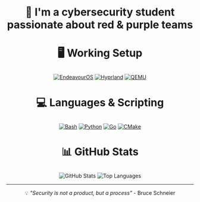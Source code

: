 # <p align="center">🔐 I'm a cybersecurity student passionate about red & purple teams</p>

<!-- Badges Bentos: https://bentos.jkominovic.dev/ -->

# <p align="center">🖥️ Working Setup</p>

<div align="center">
  <a href="https://endeavouros.com/"><img src="https://bentos.jkominovic.dev/api/v1/generic-card?icon=siEndeavouros&subtitle=USE+EOS+BTW&size=square&rounded=24" alt="EndeavourOS"/></a>
  <a href="https://hyprland.org/"><img src="https://bentos.jkominovic.dev/api/v1/generic-card?icon=siHyprland&subtitle=Hyprland&size=square&rounded=24" alt="Hyprland"/></a>
  <a href="https://www.qemu.org"><img src="https://bentos.jkominovic.dev/api/v1/generic-card?icon=siQemu&subtitle=VM&size=square&rounded=24" alt="QEMU"/></a>
</div>

# <p align="center">💻 Languages & Scripting</p>

<div align="center">
  <a href="https://www.gnu.org/software/bash/"><img src="https://bentos.jkominovic.dev/api/v1/generic-card?icon=siGnubash&subtitle=Bash&size=square&rounded=24" alt="Bash"/></a>
  <a href="https://python.org/"><img src="https://bentos.jkominovic.dev/api/v1/generic-card?icon=siPython&subtitle=Python&size=square&rounded=24" alt="Python"/></a>
  <a href="https://golang.org/"><img src="https://bentos.jkominovic.dev/api/v1/generic-card?icon=siGo&subtitle=Golang&size=square&rounded=24" alt="Go"/></a>
  <a href="https://cmake.org/"><img src="https://bentos.jkominovic.dev/api/v1/generic-card?icon=siCmake&subtitle=CMake&size=square&rounded=24" alt="CMake"/></a>
</div>

# <p align="center">📊 GitHub Stats</p>

<div align="center">
  <img src="https://github-readme-stats.vercel.app/api?username=bbuddha&show_icons=true&theme=dark&hide_border=true" alt="GitHub Stats"/>
  <img src="https://github-readme-stats.vercel.app/api/top-langs/?username=bbuddha&layout=compact&theme=dark&hide_border=true" alt="Top Languages"/>
</div>

---

<p align="center">💡 <em>"Security is not a product, but a process"</em> - Bruce Schneier</p>
